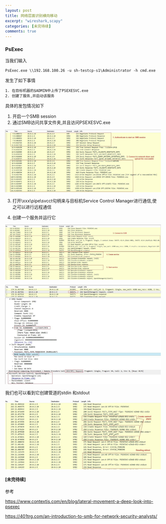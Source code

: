 ```yaml
---
layout: post
title: 网络层面识别横向移动
excerpt: "wireshark,scapy"
categories: [未完待续]
comments: true
---
```


### PsExec
当我们输入
```
PsExec.exe \\192.168.100.26 -u sh-testcp-s1\Administrator -h cmd.exe
```
发生了如下事情
```
1. 在目标机器的$ADMIN中上传了PSEXESVC.exe
2. 创建了服务,并启动该服务
```
具体的发包情况如下

1. 开启一个SMB session
2. 通过SMB访问共享文件夹,并且访问PSEXESVC.exe

![Image text](https://raw.githubusercontent.com/snappyJack/snappyjack.github.io/master/img/PsExec1.jpg)



3. 打开\\xxx\pipe\svcct句柄来与目标机Service Control Manager进行通信,使之可以进行远程通信

4. 创建一个服务并运行它

![Image text](https://raw.githubusercontent.com/snappyJack/snappyjack.github.io/master/img/PsExec2.jpg)

![Image text](https://raw.githubusercontent.com/snappyJack/snappyjack.github.io/master/img/PsExec3.jpg)

我们也可以看到它创建管道的stdin 和stdout 

![Image text](https://raw.githubusercontent.com/snappyJack/snappyjack.github.io/master/img/PsExec4.jpg)

#### [未完待续]

参考

https://www.contextis.com/en/blog/lateral-movement-a-deep-look-into-psexec

https://401trg.com/an-introduction-to-smb-for-network-security-analysts/